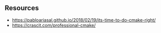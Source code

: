 
## Resources

 - https://pabloariasal.github.io/2018/02/19/its-time-to-do-cmake-right/
 - https://crascit.com/professional-cmake/
